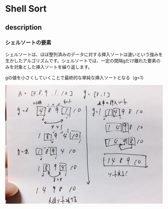 # Shell Sort

## description

### シェルソートの要素

シェルソートは、ほぼ整列済みのデータに対する挿入ソートは速いという強みを生かしたアルゴリズムです。シェルソートでは、一定の間隔gだけ離れた要素のみを対象とした挿入ソートを繰り返します。

gの値を小さくしていくことで最終的な単純な挿入ソートとなる（g=1）

![図示](image.jpg)

